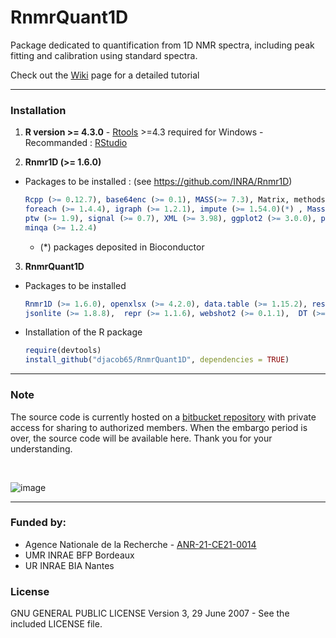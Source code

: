 # RnmrQuant1D
Package dedicated to quantification from 1D NMR spectra, including peak fitting and calibration using standard spectra.

Check out the [Wiki](https://github.com/djacob65/RnmrQuant1D/wiki/home/) page for a detailed tutorial

------

### Installation

1. **R version >= 4.3.0** - [Rtools](https://cran.r-project.org/bin/windows/Rtools/rtools44/rtools.html) >=4.3 required for Windows - Recommanded : [RStudio](https://posit.co/download/rstudio-desktop/)

2. **Rnmr1D (>= 1.6.0)**

* Packages to be installed : (see https://github.com/INRA/Rnmr1D)
  ```r
  Rcpp (>= 0.12.7), base64enc (>= 0.1), MASS(>= 7.3), Matrix, methods, scales, doParallel (>= 1.0.11), 
  foreach (>= 1.4.4), igraph (>= 1.2.1), impute (>= 1.54.0)(*) , MassSpecWavelet (>= 1.46.0)(*), 
  ptw (>= 1.9), signal (>= 0.7), XML (>= 3.98), ggplot2 (>= 3.0.0), plotly (>= 4.8.0), plyr (>= 1.8.4), 
  minqa (>= 1.2.4)
  ```
    * (*) packages deposited in Bioconductor

3. **RnmrQuant1D**

* Packages to be installed
  ```r
  Rnmr1D (>= 1.6.0), openxlsx (>= 4.2.0), data.table (>= 1.15.2), reshape2 (>= 1.4.4),  digest (>= 0.6.35), 
  jsonlite (>= 1.8.8),  repr (>= 1.1.6), webshot2 (>= 0.1.1),  DT (>= 0.29), repr (>= 1.1.6), magrittr (>= 2.0.3)
  ```

* Installation of the R package
  ```r
  require(devtools)
  install_github("djacob65/RnmrQuant1D", dependencies = TRUE)

  ```

------

### Note

The source code is currently hosted on a [bitbucket repository](https://bitbucket.org/daniel_jacob/rnmrquant1d/) with private access for sharing to authorized members. When the embargo period is over, the source code will be available here. Thank you for your understanding.

<br>

![image](https://github.com/user-attachments/assets/8b19fe92-82a6-4105-bc99-19d6122f16e5)


------

### Funded by:

* Agence Nationale de la Recherche - [ANR-21-CE21-0014](https://anr.fr/Project-ANR-21-CE21-0014)
* UMR INRAE BFP Bordeaux
* UR INRAE BIA Nantes

### License

GNU GENERAL PUBLIC LICENSE Version 3, 29 June 2007 - See the included LICENSE file.

